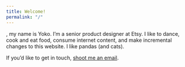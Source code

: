 ```yaml
---
title: Welcome!
permalink: "/"
---
```


<p class="text-body-largest text-full-width">
    <span id="random-greeting"></span>, my name is Yoko. I’m a senior product designer at Etsy. I like to dance, cook and eat food, consume internet content, and make incremental changes to this website. I like pandas (and cats).
</p>
<p class="text-body-largest">
    If you’d like to get in touch, <a href="mailto:ysohama+site@gmail.com">shoot me an email</a>. 
</p>

<script type="text/javascript">insertGreeting();</script>